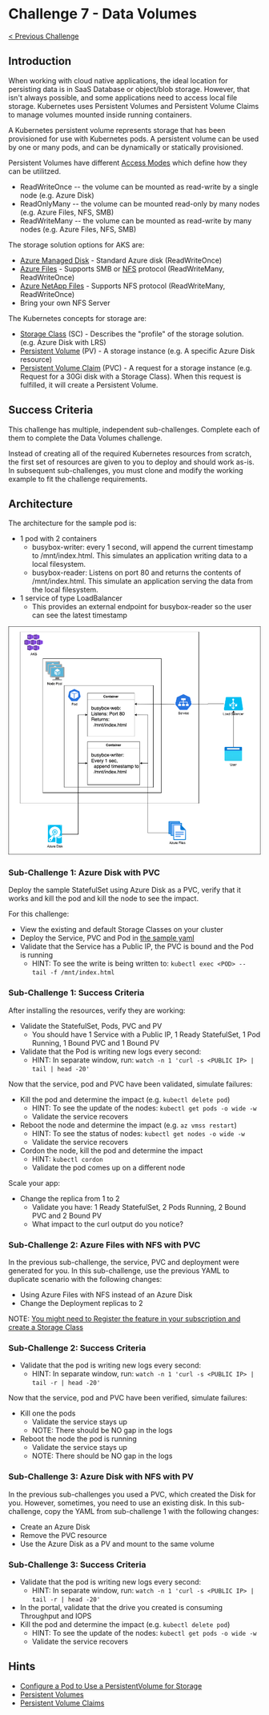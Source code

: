 # Challenge 7 - Data Volumes

[< Previous Challenge](./06-service-mesh.md)

## Introduction

When working with cloud native applications, the ideal location for persisting data is in SaaS Database or object/blob storage.  However, that isn't always possible, and some applications need to access local file storage.  Kubernetes uses Persistent Volumes and Persistent Volume Claims to manage volumes mounted inside running containers.

A Kubernetes persistent volume represents storage that has been provisioned for use with Kubernetes pods. A persistent volume can be used by one or many pods, and can be dynamically or statically provisioned.

Persistent Volumes have different [Access Modes](https://kubernetes.io/docs/concepts/storage/persistent-volumes/#access-modes) which define how they can be utilitzed.  
* ReadWriteOnce -- the volume can be mounted as read-write by a single node (e.g. Azure Disk)
* ReadOnlyMany -- the volume can be mounted read-only by many nodes (e.g. Azure Files, NFS, SMB)
* ReadWriteMany -- the volume can be mounted as read-write by many nodes (e.g. Azure Files, NFS, SMB)

The storage solution options for AKS are:

* [Azure Managed Disk](https://docs.microsoft.com/en-us/azure/virtual-machines/managed-disks-overview) - Standard Azure disk (ReadWriteOnce)
* [Azure Files](https://docs.microsoft.com/en-us/azure/storage/files/storage-files-introduction) - Supports SMB or [NFS](https://en.wikipedia.org/wiki/Network_File_System) protocol (ReadWriteMany, ReadWriteOnce)
* [Azure NetApp Files](https://docs.microsoft.com/en-us/azure/azure-netapp-files/azure-netapp-files-introduction) - Supports NFS protocol (ReadWriteMany, ReadWriteOnce)
* Bring your own NFS Server

The Kubernetes concepts for storage are:
* [Storage Class](https://kubernetes.io/docs/concepts/storage/storage-classes/) (SC) - Describes the "profile" of the storage solution.  (e.g. Azure Disk with LRS)
* [Persistent Volume](https://kubernetes.io/docs/concepts/storage/persistent-volumes/) (PV) - A storage instance (e.g. A specific Azure Disk resource)
* [Persistent Volume Claim](https://kubernetes.io/docs/concepts/storage/dynamic-provisioning/) (PVC) - A request for a storage instance (e.g. Request for a 30Gi disk with a Storage Class).  When this request is fulfilled, it will create a Persistent Volume.

## Success Criteria

This challenge has multiple, independent sub-challenges.  Complete each of them to complete the Data Volumes challenge.

Instead of creating all of the required Kubernetes resources from scratch, the first set of resources are given to you to deploy and should work as-is.  In subsequent sub-challenges, you must clone and modify the working example to fit the challenge requirements.

## Architecture

The architecture for the sample pod is:

* 1 pod with 2 containers
  * busybox-writer: every 1 second, will append the current timestamp to /mnt/index.html.  This simulates an application writing data to a local filesystem.
  * busybox-reader: Listens on port 80 and returns the contents of /mnt/index.html.  This simulate an application serving the data from the local filesystem.
* 1 service of type LoadBalancer
  * This provides an external endpoint for busybox-reader so the user can see the latest timestamp

![AKS Volumes](img/aks-volumes.png)

### Sub-Challenge 1: Azure Disk with PVC

Deploy the sample StatefulSet using Azure Disk as a PVC, verify that it works and kill the pod and kill the node to see the impact.  

For this challenge:
* View the existing and default Storage Classes on your cluster
* Deploy the Service, PVC and Pod in [the sample yaml](Resources/azure-disk-pvc-example.yaml)
* Validate that the Service has a Public IP, the PVC is bound and the Pod is running
  * HINT: To see the write is being written to: `kubectl exec <POD> -- tail -f /mnt/index.html`

### Sub-Challenge 1: Success Criteria

After installing the resources, verify they are working:
* Validate the StatefulSet, Pods, PVC and PV
  * You should have 1 Service with a Public IP, 1 Ready StatefulSet, 1 Pod Running, 1 Bound PVC and 1 Bound PV
* Validate that the Pod is writing new logs every second:
  * HINT: In separate window, run: `watch -n 1 'curl -s <PUBLIC IP> | tail | head -20'`

Now that the service, pod and PVC have been validated, simulate failures:
* Kill the pod and determine the impact (e.g. `kubectl delete pod`)
  * HINT: To see the update of the nodes: `kubectl get pods -o wide -w`
  * Validate the service recovers
* Reboot the node and determine the impact (e.g. `az vmss restart`)
  * HINT: To see the status of nodes: `kubectl get nodes -o wide -w`
  * Validate the service recovers
* Cordon the node, kill the pod and determine the impact
  * HINT: `kubectl cordon`
  * Validate the pod comes up on a different node

Scale your app:
* Change the replica from 1 to 2
  * Validate you have: 1 Ready StatefulSet, 2 Pods Running, 2 Bound PVC and 2 Bound PV 
  * What impact to the curl output do you notice?

### Sub-Challenge 2: Azure Files with NFS with PVC

In the previous sub-challenge, the service, PVC and deployment were generated for you.  In this sub-challenge, use the previous YAML to duplicate scenario with the following changes:

* Using Azure Files with NFS instead of an Azure Disk
* Change the Deployment replicas to 2

NOTE: [You might need to Register the feature in your subscription and create a Storage Class](https://github.com/kubernetes-sigs/azurefile-csi-driver/tree/master/deploy/example/nfs)

### Sub-Challenge 2: Success Criteria

* Validate that the pod is writing new logs every second:
  * HINT: In separate window, run: `watch -n 1 'curl -s <PUBLIC IP> | tail -r | head -20'`

Now that the service, pod and PVC have been verified, simulate failures:
* Kill one the pods
  * Validate the service stays up
  * NOTE: There should be NO gap in the logs
* Reboot the node the pod is running
  * Validate the service stays up
  * NOTE: There should be NO gap in the logs

### Sub-Challenge 3: Azure Disk with NFS with PV

In the previous sub-challenges you used a PVC, which created the Disk for you.  However, sometimes, you need to use an existing disk.  In this sub-challenge, copy the YAML from sub-challenge 1 with the following changes:

* Create an Azure Disk 
* Remove the PVC resource
* Use the Azure Disk as a PV and mount to the same volume

### Sub-Challenge 3: Success Criteria

* Validate that the pod is writing new logs every second:
  * HINT: In separate window, run: `watch -n 1 'curl -s <PUBLIC IP> | tail -r | head -20'`
* In the portal, validate that the drive you created is consuming Throughput and IOPS
* Kill the pod and determine the impact (e.g. `kubectl delete pod`)
  * HINT: To see the update of the nodes: `kubectl get pods -o wide -w`
  * Validate the service recovers

## Hints

* [Configure a Pod to Use a PersistentVolume for Storage](https://kubernetes.io/docs/tasks/configure-pod-container/configure-persistent-volume-storage/)
* [Persistent Volumes](https://kubernetes.io/docs/concepts/storage/persistent-volumes/)
* [Persistent Volume Claims]()
